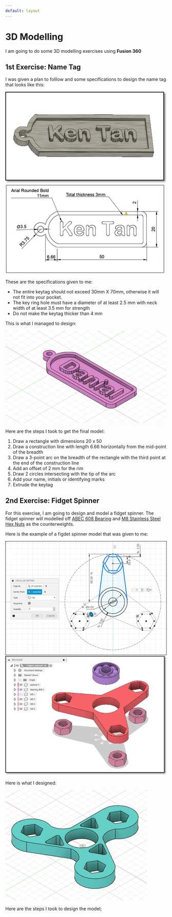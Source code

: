 ```yaml
---
default: layout
---
```


# 3D Modelling

I am going to do some 3D modelling exercises using <strong>Fusion 360</strong>

## 1st Exercise: Name Tag

I was given a plan to folllow and some specifications to design the name tag that looks like this:

![](images/a8/m0.jpg)
![](images/a8/m1.jpg)

These are the specifications given to me:

* The entire keytag should not exceed 30mm X 70mm, otherwise it will not fit into your pocket.
* The key ring hole must have a diameter of at least 2.5 mm with neck width of at least 3.5 mm for strength
* Do not make the keytag thicker than 4 mm

This is what I managed to design:

![](images/a8/m2.jpg)

Here are the steps I took to get the final model:

1. Draw a rectangle with dimensions 20 x 50
2. Draw a construction line with length 6.66 horizontally from the mid-point of the breadth 
3. Draw a 3-point arc on the breadth of the rectangle with the third point at the end of the construction line
4. Add an offset of 2 mm for the rim
5. Draw 2 circles intersecting with the tip of the arc
6. Add your name, initials or identifying marks
7. Extrude the keytag 

## 2nd Exercise: Fidget Spinner 

For this exercise, I am going to design and model a fidget spinner. The fidget spinner will modelled off [ABEC 608 Bearing](https://www.skf.com/us/products/rolling-bearings/ball-bearings/deep-groove-ball-bearings/productid-608-Z) and [M8 Stainless Steel Hex Nuts](https://www.westfieldfasteners.co.uk/Metric-Nuts/Hex-Nut-M8-A2-Stainless.html) as the counterweights.

Here is the example of a figdet spinner model that was given to me:

![](images/a8/m3.jpg)
![](images/a8/m4.jpg)

Here is what I designed:

![](images/a8/m5.jpg)

Here are the steps I took to design the model;